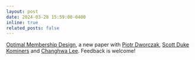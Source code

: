 ```yaml
---
layout: post
date: 2024-03-28 15:59:00-0400
inline: true
related_posts: false
---
```


[Optimal Membership Design](https://papers.ssrn.com/sol3/papers.cfm?abstract_id=4776110), a new paper with [Piotr Dworczak](https://sites.northwestern.edu/dworczak/), [Scott Duke Kominers](http://scottkom.com/index.html) and [Changhwa Lee](https://sites.google.com/view/changhwalee/home). Feedback is welcome!
